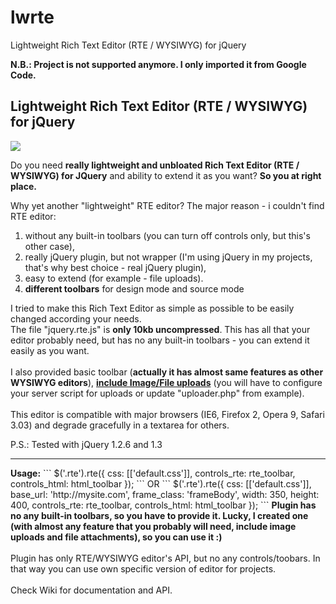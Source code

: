 # lwrte
Lightweight Rich Text Editor (RTE / WYSIWYG) for jQuery

<b>N.B.: Project is not supported anymore. I only imported it from Google Code.</b>

<h2>Lightweight Rich Text Editor (RTE / WYSIWYG) for jQuery</h2>
<img src="http://lwrte.googlecode.com/files/screenshot.jpg">
<br>
<p>Do you need <b>really lightweight and unbloated Rich Text Editor (RTE / WYSIWYG) for JQuery</b> and ability to extend it as you want? <b>So you at right place.</b></p>
<p>Why yet another "lightweight" RTE editor? The major reason - i couldn't find RTE editor:
<ol>
	<li>without any built-in toolbars (you can turn off controls only, but this's other case), </li>
	<li>really jQuery plugin, but not wrapper (I'm using jQuery in my projects, that's why best choice - real jQuery plugin),</li>
	<li>easy to extend (for example - file uploads).</li>
	<li><b>different toolbars</b> for design mode and source mode</li>
</ol>

I tried to make this Rich Text Editor as simple as possible to be easily changed according your needs. <br/>
The file "jquery.rte.js" is <b>only 10kb uncompressed</b>. This has all that your editor probably need, but has no any built-in toolbars - you can extend it easily as you want. <br/>
<br/>
I also provided basic toolbar (<b>actually it has almost same features as other WYSIWYG editors</b>), <b><u>include Image/File uploads</u></b> (you will have to configure your server script for uploads or update "uploader.php" from example).
<br/><br/>
This editor is compatible with major browsers (IE6, Firefox 2, Opera 9, Safari 3.03) and degrade gracefully in a textarea for others.</p>
<p>P.S.: Tested with jQuery 1.2.6 and 1.3</p>
<hr>
<b>Usage:</b>
```
	$('.rte').rte({
		css: [['default.css']],
		controls_rte: rte_toolbar,
		controls_html: html_toolbar
	});
```
OR
```
	$('.rte').rte({
		css: [['default.css']],
		base_url: 'http://mysite.com',
		frame_class: 'frameBody',
		width: 350,
		height: 400,
		controls_rte: rte_toolbar,
		controls_html: html_toolbar
	});
```
<b>Plugin has no any built-in toolbars, so you have to provide it. Lucky, I created one (with almost any feature that you probably will need, include image uploads and file attachments), so you can use it :)</b> 
<br><br>
Plugin has only RTE/WYSIWYG editor's API, but no any controls/toobars. In that way you can use own specific version of editor for projects.
<br><br>
Check Wiki for documentation and API.
